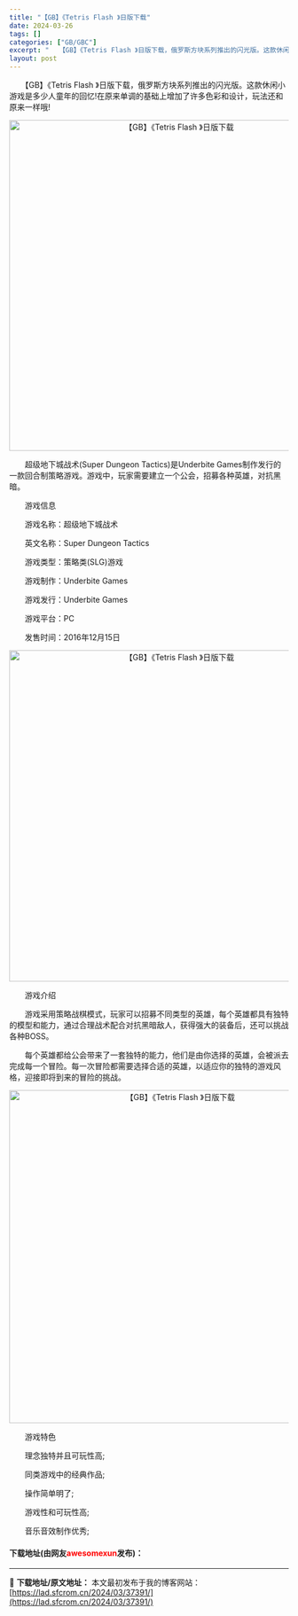 ```yaml
---
title: "【GB】《Tetris Flash 》日版下载"
date: 2024-03-26
tags: []
categories: ["GB/GBC"]
excerpt: "　　【GB】《Tetris Flash 》日版下载，俄罗斯方块系列推出的闪光版。这款休闲小游戏是多少人童年的回忆!在原来单调的基础上增加了许多色彩和设计，玩法还和原来一样哦! 　　超级地下城战术(Super Dungeon Tactics)是Underbite Games制作发行的一款回合制策略游戏&hellip;"
layout: post
---
```


 <p>　　【GB】《Tetris Flash 》日版下载，俄罗斯方块系列推出的闪光版。这款休闲小游戏是多少人童年的回忆!在原来单调的基础上增加了许多色彩和设计，玩法还和原来一样哦!</p> <p align="center"><img align="" border="0" src="https://lad.sfcrom.cn/wp-content/uploads/2024/03/20240326_660285632fadf.png" width="597" alt="【GB】《Tetris Flash 》日版下载" /></p> <p>　　超级地下城战术(Super Dungeon Tactics)是Underbite Games制作发行的一款回合制策略游戏。游戏中，玩家需要建立一个公会，招募各种英雄，对抗黑暗。</p> <p>　　游戏信息</p> <p>　　游戏名称：超级地下城战术</p> <p>　　英文名称：Super Dungeon Tactics</p> <p>　　游戏类型：策略类(SLG)游戏</p> <p>　　游戏制作：Underbite Games</p> <p>　　游戏发行：Underbite Games</p> <p>　　游戏平台：PC</p> <p>　　发售时间：2016年12月15日</p> <p align="center"><img align="" border="0" src="https://lad.sfcrom.cn/wp-content/uploads/2024/03/20240326_66028564e6b17.png" width="598" alt="【GB】《Tetris Flash 》日版下载" /></p> <p>　　游戏介绍</p> <p>　　游戏采用策略战棋模式，玩家可以招募不同类型的英雄，每个英雄都具有独特的模型和能力，通过合理战术配合对抗黑暗敌人，获得强大的装备后，还可以挑战各种BOSS。</p> <p>　　每个英雄都给公会带来了一套独特的能力，他们是由你选择的英雄，会被派去完成每一个冒险。每一次冒险都需要选择合适的英雄，以适应你的独特的游戏风格，迎接即将到来的冒险的挑战。</p> <p align="center"><img align="" border="0" src="https://lad.sfcrom.cn/wp-content/uploads/2024/03/20240326_660285668a4ec.png" width="601" alt="【GB】《Tetris Flash 》日版下载" /></p> <p>　　游戏特色</p> <p>　　理念独特并且可玩性高;</p> <p>　　同类游戏中的经典作品;</p> <p>　　操作简单明了;</p> <p>　　游戏性和可玩性高;</p> <p>　　音乐音效制作优秀;</p> <p><h4>下载地址(由网友<font color="red">awesomexun</font>发布)：</h4></p> 

---
📖 **下载地址/原文地址：** 本文最初发布于我的博客网站：[https://lad.sfcrom.cn/2024/03/37391/](https://lad.sfcrom.cn/2024/03/37391/)
